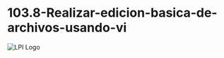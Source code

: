 # 103.8-Realizar-edicion-basica-de-archivos-usando-vi
![LPI Logo](../../../wallpaper/diogenes_linux.png "Buscando al hombre nuevo")
